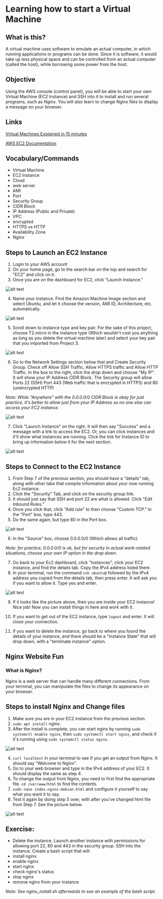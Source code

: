 # Learning how to start a Virtual Machine
## What is this?
A virtual machine uses software to emulate an actual computer, in which running applications or programs can be done. Since it is software, it would take up less physical space and can be controlled from an actual computer (called the host), while borrowing some power from the host.

## Objective
Using the AWS console (control panel), you will be able to start your own Virtual Machine (EC2 Instance) and SSH into it to install and run several programs, such as Nginx. You will also learn to change Nginx files to display a message on your browser.

## Links
[Virtual Machines Explained in 15 minutes](https://www.youtube.com/watch?v=mQP0wqNT_DI)

[AWS EC2 Documentation](https://docs.aws.amazon.com/AWSEC2/latest/UserGuide/concepts.html)

## Vocabulary/Commands
- Virtual Machine
- EC2 Instance
- Cloud
- web server
- AMI
- Port
- Security Group
- CIDR Block
- IP Address (Public and Private)
- VPC
- encrypted
- HTTPS vs HTTP
- Availability Zone
- Nginx



## Steps to Launch an EC2 Instance
1. Login to your AWS account
2. On your home page, go to the search bar on the top and search for "EC2" and click on it.
3. Once you are on the dashboard for EC2, click "Launch Instance."

![alt text](<ec2 dashboard1.jpg>)

4. Name your instance. Find the Amazon Machine Image section and select Ubuntu, and let it choose the version, AMI ID, Architecture, etc. automatically.

![alt text](AMI.jpg)

5. Scroll down to instance type and key pair. For the sake of this project, choose T2.micro in the instance type (Which wouldn't cost you anything as long as you delete the virtual machine later) and select your key pair that you imported from Project 3.

![alt text](<instance type and key pair.jpg>)

6. Go to the Network Settings section below that and Create Security Group. Check off Allow SSH Traffic, Allow HTTPS traffic and Allow HTTP Traffic. In the box to the right, click the drop down and choose "My IP". It will show your IP Address CIDR Block. The Security group will allow Ports 22 (SSH) Port 443 (Web traffic that is encrypted in HTTPS) and 80 (unencrypted HTTP)

_Note: While "Anywhere" with the 0.0.0.0/0 CIDR Block is okay for just practice, it's better to allow just from your IP Address so no one else can access your EC2 instance._

![alt text](<Network Settings.jpg>)

7. Click "Launch Instance" on the right. It will then say "Success" and a message with a link to access the EC2. Or, you can click instances and it'll show what instances are running. Click the link for Instance ID to bring up information below it for the next section.

![alt text](<instance info.jpg>)

## Steps to Connect to the EC2 Instance

1. From Step 7 of the previous section, you should have a "details" tab, along with other tabs that compile information about your now running Ec2 instance.
2. Click the "Security" Tab, and click on the security group link.
3. It should just say that SSH and port 22 are what is allowed. Click "Edit Inbound Rules."
4. Once you click that, click "Add rule" to then choose "Custom TCP." In the "Port" box, type 443.
5. Do the same again, but type 80 in the Port box.

![alt text](<inbound rules1.jpg>)

6. In the "Source" box, choose 0.0.0.0/0 (Which allows all traffic)

_Note: for practice, 0.0.0.0/0 is ok, but for security in actual work-related situations, choose your own IP option in the drop down._

7. Go back to your Ec2 dashboard, click "Instances", click your EC2 instance, and find the details tab. Copy the IPv4 address listed there.
8. In your terminal, run the command ```ssh ubuntu@``` followed by the IPv4 address you copied from the details tab, then press enter. It will ask you if you want to allow it. Type yes and enter.

![alt text](<ssh into ec2.jpg>)

9. If it looks like the picture above, then you are inside your EC2 instance! Nice job! Now you can install things in here and work with it.

10. If you want to get out of the EC2 instance, type ```logout``` and enter. It will close your connection.
11. If you want to delete the instance, go back to where you found the details of your instance, and there should be a "Instance State" that will drop down, with a "terminate instance" option.

## Nginx Website Fun

### What is Nginx?
Nginx is a web server that can handle many different connections. From your terminal, you can manipulate the files to change its appearance on your browser.

## Steps to install Nginx and Change files
1. Make sure you are in your EC2 instance from the previous section.
2. ```sudo apt install``` nginx.
3. After the install is complete, you can start nginx by running ```sudo systemctl enable nginx```, then ```sudo systemctl start nginx```, and check if it's running using ```sudo systemctl status nginx```.

![alt text](<nginx status.jpg>)

4. ```curl localhost``` in your terminal to see if you get an output from Nginx. It should say "Welcome to Nginx".
5. Go to your web browser and type in the IPv4 address of your EC2. It should display the same as step 4.
6. To change the output from Nginx, you need to first find the appropriate file. ```cd /var/www/html``` to find the contents. 
7. ```sudo nano index.nginx-debian.html``` and configure it yourself to say what you want it to say.
8. Test it again by doing step 5 over, with after you've changed html file from Step 7. See the picture below.

![alt text](<Changed Nginx text .jpg>)

## Exercise:
- Delete the instance. Launch another instance with permissions for allowing port 22, 80 and 443 in the security group. SSH into the instance. Create a bash script that will:
- install nginx
- enable nginx
- start nginx
- check nginx's status
- stop nginx
- remove nginx from your instance

_Note: See nginx_install.sh afterwards to see an example of the bash script._